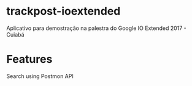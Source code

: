 # trackpost-ioextended
Aplicativo para demostração na palestra do Google IO Extended 2017 - Cuiabá

# Features
Search using Postmon API
